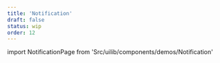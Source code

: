 ```yaml
---
title: 'Notification'
draft: false
status: wip
order: 12
---
```


<!--
  ATTENTION: This file is auto generated by using "makeDemosFactory".
  Do not change the content!
-->

import NotificationPage from 'Src/uilib/components/demos/Notification'

<NotificationPage />
